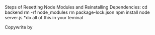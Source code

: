 Steps of Resetting Node Modules and Reinstalling Dependencies:
cd backend
rm -rf node_modules
rm package-lock.json
npm install
node server.js
*do all of this in your teminal

Copywrite by 
